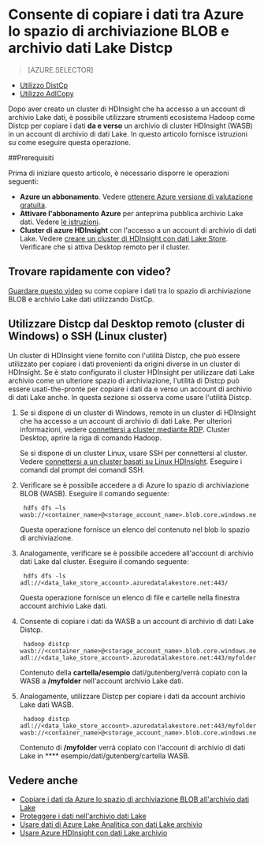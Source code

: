 <properties
   pageTitle="Copiare dati da e verso WASB archivio Lake Distcp | Microsoft Azure"
   description="Utilizzare lo strumento Distcp per copiare i dati da e verso lo spazio di archiviazione BLOB all'archivio dati Lake"
   services="data-lake-store"
   documentationCenter=""
   authors="nitinme"
   manager="jhubbard"
   editor="cgronlun"/>

<tags
   ms.service="data-lake-store"
   ms.devlang="na"
   ms.topic="article"
   ms.tgt_pltfrm="na"
   ms.workload="big-data"
   ms.date="10/28/2016"
   ms.author="nitinme"/>

# <a name="use-distcp-to-copy-data-between-azure-storage-blobs-and-data-lake-store"></a>Consente di copiare i dati tra Azure lo spazio di archiviazione BLOB e archivio dati Lake Distcp

> [AZURE.SELECTOR]
- [Utilizzo DistCp](data-lake-store-copy-data-wasb-distcp.md)
- [Utilizzo AdlCopy](data-lake-store-copy-data-azure-storage-blob.md)


Dopo aver creato un cluster di HDInsight che ha accesso a un account di archivio Lake dati, è possibile utilizzare strumenti ecosistema Hadoop come Distcp per copiare i dati **da e verso** un archivio di cluster HDInsight (WASB) in un account di archivio di dati Lake. In questo articolo fornisce istruzioni su come eseguire questa operazione.

##<a name="prerequisites"></a>Prerequisiti

Prima di iniziare questo articolo, è necessario disporre le operazioni seguenti:

- **Azure un abbonamento**. Vedere [ottenere Azure versione di valutazione gratuita](https://azure.microsoft.com/pricing/free-trial/).
- **Attivare l'abbonamento Azure** per anteprima pubblica archivio Lake dati. Vedere [le istruzioni](data-lake-store-get-started-portal.md#signup).
- **Cluster di azure HDInsight** con l'accesso a un account di archivio di dati Lake. Vedere [creare un cluster di HDInsight con dati Lake Store](data-lake-store-hdinsight-hadoop-use-portal.md). Verificare che si attiva Desktop remoto per il cluster.

## <a name="do-you-learn-fast-with-videos"></a>Trovare rapidamente con video?

[Guardare questo video](https://mix.office.com/watch/1liuojvdx6sie) su come copiare i dati tra lo spazio di archiviazione BLOB e archivio Lake dati utilizzando DistCp.

## <a name="use-distcp-from-remote-desktop-windows-cluster-or-ssh-linux-cluster"></a>Utilizzare Distcp dal Desktop remoto (cluster di Windows) o SSH (Linux cluster)

Un cluster di HDInsight viene fornito con l'utilità Distcp, che può essere utilizzato per copiare i dati provenienti da origini diverse in un cluster di HDInsight. Se è stato configurato il cluster HDInsight per utilizzare dati Lake archivio come un ulteriore spazio di archiviazione, l'utilità di Distcp può essere usati-the-pronte per copiare i dati da e verso un account di archivio di dati Lake anche. In questa sezione si osserva come usare l'utilità Distcp.

1. Se si dispone di un cluster di Windows, remote in un cluster di HDInsight che ha accesso a un account di archivio di dati Lake. Per ulteriori informazioni, vedere [connettersi a cluster mediante RDP](../hdinsight/hdinsight-administer-use-management-portal.md#connect-to-clusters-using-rdp). Cluster Desktop, aprire la riga di comando Hadoop.

    Se si dispone di un cluster Linux, usare SSH per connettersi al cluster. Vedere [connettersi a un cluster basati su Linux HDInsight](../hdinsight/hdinsight-hadoop-linux-use-ssh-unix.md#connect-to-a-linux-based-hdinsight-cluster). Eseguire i comandi dal prompt dei comandi SSH.

3. Verificare se è possibile accedere a di Azure lo spazio di archiviazione BLOB (WASB). Eseguire il comando seguente:

        hdfs dfs –ls wasb://<container_name>@<storage_account_name>.blob.core.windows.net/

    Questa operazione fornisce un elenco del contenuto nel blob lo spazio di archiviazione.

4. Analogamente, verificare se è possibile accedere all'account di archivio dati Lake dal cluster. Eseguire il comando seguente:

        hdfs dfs -ls adl://<data_lake_store_account>.azuredatalakestore.net:443/

    Questa operazione fornisce un elenco di file e cartelle nella finestra account archivio Lake dati.

5. Consente di copiare i dati da WASB a un account di archivio di dati Lake Distcp.

        hadoop distcp wasb://<container_name>@<storage_account_name>.blob.core.windows.net/example/data/gutenberg adl://<data_lake_store_account>.azuredatalakestore.net:443/myfolder

    Contenuto della **cartella/esempio** dati/gutenberg/verrà copiato con la WASB a **/myfolder** nell'account archivio Lake dati.

6. Analogamente, utilizzare Distcp per copiare i dati da account archivio Lake dati WASB.

        hadoop distcp adl://<data_lake_store_account>.azuredatalakestore.net:443/myfolder wasb://<container_name>@<storage_account_name>.blob.core.windows.net/example/data/gutenberg

    Contenuto di **/myfolder** verrà copiato con l'account di archivio di dati Lake in **** esempio/dati/gutenberg/cartella WASB.

## <a name="see-also"></a>Vedere anche

- [Copiare i dati da Azure lo spazio di archiviazione BLOB all'archivio dati Lake](data-lake-store-copy-data-azure-storage-blob.md)
- [Proteggere i dati nell'archivio dati Lake](data-lake-store-secure-data.md)
- [Usare dati di Azure Lake Analitica con dati Lake archivio](../data-lake-analytics/data-lake-analytics-get-started-portal.md)
- [Usare Azure HDInsight con dati Lake archivio](data-lake-store-hdinsight-hadoop-use-portal.md)
